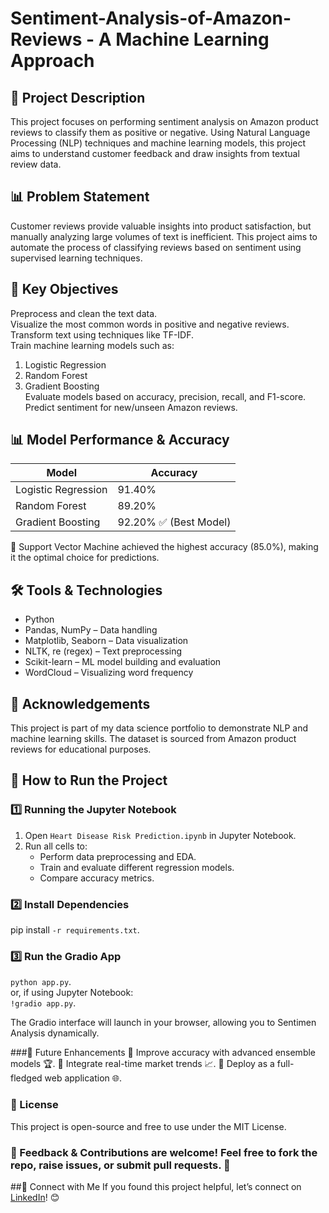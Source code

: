 # Sentiment-Analysis-of-Amazon-Reviews - A Machine Learning Approach

## 📝 Project Description <br>
This project focuses on performing sentiment analysis on Amazon product reviews to classify them as positive or negative. Using Natural Language Processing (NLP) techniques and machine learning models, this project aims to understand customer feedback and draw insights from textual review data. <br>

## 📊 Problem Statement<br>
Customer reviews provide valuable insights into product satisfaction, but manually analyzing large volumes of text is inefficient. This project aims to automate the process of classifying reviews based on sentiment using supervised learning techniques. <br>

## 🧠 Key Objectives <br>
Preprocess and clean the text data.<br>
Visualize the most common words in positive and negative reviews.<br>
Transform text using techniques like TF-IDF.<br>
Train machine learning models such as:<br>
1. Logistic Regression<br>
2. Random Forest<br>
3. Gradient Boosting<br>
Evaluate models based on accuracy, precision, recall, and F1-score.<br>
Predict sentiment for new/unseen Amazon reviews.<br>

## 📊 Model Performance & Accuracy <br>
| Model | Accuracy |
|-------|---------------------|
Logistic Regression | 91.40% <br>
Random Forest | 89.20% <br>
Gradient Boosting | 92.20% ✅ (Best Model)<br> 

🔹 Support Vector Machine achieved the highest accuracy (85.0%), making it the optimal choice for predictions. <br>

## 🛠️ Tools & Technologies <br>
* Python<br>
* Pandas, NumPy – Data handling<br>
* Matplotlib, Seaborn – Data visualization<br>
* NLTK, re (regex) – Text preprocessing<br>
* Scikit-learn – ML model building and evaluation<br>
* WordCloud – Visualizing word frequency <br>

## 🤝 Acknowledgements <br>
This project is part of my data science portfolio to demonstrate NLP and machine learning skills. The dataset is sourced from Amazon product reviews for educational purposes.<br>

## 🚀 How to Run the Project <br>
### 1️⃣ Running the Jupyter Notebook
1. Open `Heart Disease Risk Prediction.ipynb` in Jupyter Notebook.
2. Run all cells to:
   - Perform data preprocessing and EDA.
   - Train and evaluate different regression models.
   - Compare accuracy metrics.

 ### 2️⃣ Install Dependencies 
 pip install `-r requirements.txt`. 

### 3️⃣ Run the Gradio App 
`python app.py`. <br>
or, if using Jupyter Notebook: <br>
`!gradio app.py`. 

The Gradio interface will launch in your browser, allowing you to Sentimen Analysis dynamically. 

###🌟 Future Enhancements
🔹 Improve accuracy with advanced ensemble models 🏆.
🔹 Integrate real-time market trends 📈.
🔹 Deploy as a full-fledged web application 🌐.

### 📜 License
This project is open-source and free to use under the MIT License.

### 💬 Feedback & Contributions are welcome! Feel free to fork the repo, raise issues, or submit pull requests. 🚀

##📩 Connect with Me
If you found this project helpful, let’s connect on [LinkedIn](https://www.linkedin.com/in/jamshed-ahmad-1a8216278?utm_source=share&utm_campaign=share_via&utm_content=profile&utm_medium=android_app)! 😊




